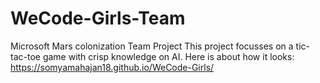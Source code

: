 # WeCode-Girls-Team
Microsoft Mars colonization Team Project
This project focusses on a tic-tac-toe game with crisp knowledge on AI. 
Here is about how it looks: https://somyamahajan18.github.io/WeCode-Girls/
